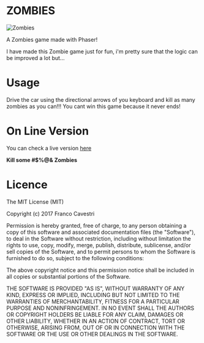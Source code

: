 ZOMBIES
=================================

![Zombies](https://raw.githubusercontent.com/cavestri/zombies/master/zombies.JPG "Original Zombie Game!")

A Zombies game made with Phaser!

I have made this Zombie game just for fun, i'm pretty sure that the logic can be improved a lot but...

Usage
=====

Drive the car using the directional arrows of you keyboard and kill as many zombies as you can!!!
You cant win this game because it never ends!

On Line Version
=============

You can check a live version [here](http://codenatic.com/demos/zombies/)

**Kill some #$%@& Zombies**

Licence
=======

The MIT License (MIT)

Copyright (c) 2017 Franco Cavestri

Permission is hereby granted, free of charge, to any person obtaining a copy
of this software and associated documentation files (the "Software"), to deal
in the Software without restriction, including without limitation the rights
to use, copy, modify, merge, publish, distribute, sublicense, and/or sell
copies of the Software, and to permit persons to whom the Software is
furnished to do so, subject to the following conditions:

The above copyright notice and this permission notice shall be included in all
copies or substantial portions of the Software.

THE SOFTWARE IS PROVIDED "AS IS", WITHOUT WARRANTY OF ANY KIND, EXPRESS OR
IMPLIED, INCLUDING BUT NOT LIMITED TO THE WARRANTIES OF MERCHANTABILITY,
FITNESS FOR A PARTICULAR PURPOSE AND NONINFRINGEMENT. IN NO EVENT SHALL THE
AUTHORS OR COPYRIGHT HOLDERS BE LIABLE FOR ANY CLAIM, DAMAGES OR OTHER
LIABILITY, WHETHER IN AN ACTION OF CONTRACT, TORT OR OTHERWISE, ARISING FROM,
OUT OF OR IN CONNECTION WITH THE SOFTWARE OR THE USE OR OTHER DEALINGS IN THE
SOFTWARE.
